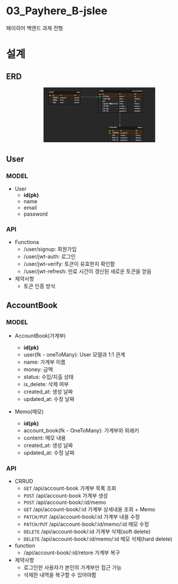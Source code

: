 # 03_Payhere_B-jslee

페이히어 백엔드 과제 전형

# 설계

## ERD

<p align="center">
  <img src="docs/img/erd.png" width="60%" height="60%" alt="페이히어 erd"/>
</p>

## User

### MODEL

- User
    - **id(pk)**
    - name
    - email
    - password

### API

- Functiona
    - /user/signup: 회원가입
    - /user/jwt-auth: 로그인
    - /user/jwt-verify: 토큰이 유효한지 확인함
    - /user/jwt-refresh: 만료 시간이 갱신된 새로운 토큰을 얻음
- 제약사항
    - 토큰 인증 방식

## AccountBook

### MODEL

- AccountBook(가계부)
    - **id(pk)**
    - user(fk - oneToMany): User 모델과 1:1 관계
    - name: 가계부 이름
    - money: 금액
    - status: 수입/지출 상태
    - is_delete: 삭제 여부
    - created_at: 생성 날짜
    - updated_at: 수정 날짜

- Memo(메모)
    - **id(pk)**
    - account_book(fk - OneToMany): 가계부와 외래키
    - content: 메모 내용
    - created_at: 생성 날짜
    - updated_at: 수정 날짜

### API

- CRRUD
    - `GET` /api/account-book 가계부 목록 조회
    - `POST` /api/account-book 가계부 생성
    - `POST` /api/account-book/:id/memo
    - `GET` /api/account-book/:id 가계부 상세내용 조회 + Memo
    - `PATCH/PUT` /api/account-book/:id 가계부 내용 수정
    - `PATCH/PUT` /api/account-book/:id/memo/:id 메모 수정
    - `DELETE` /api/account-book/:id 가계부 삭제(soft delete)
    - `DELETE` /api/account-book/:id/memo/:id 메모 삭제(hard delete)
- function
    - /api/account-book/:id/retore 가계부 복구
- 제약사항
    - 로그인한 사용자가 본인의 가계부만 접근 가능
    - 삭제한 내역을 복구할 수 있어야함